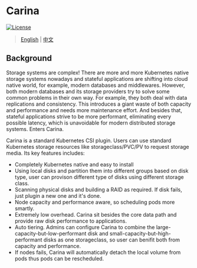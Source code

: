 # Carina

[![License](https://img.shields.io/badge/License-Apache%202.0-blue.svg)](https://github.com/carina-io/carina/blob/main/LICENSE)

> [English](https://github.com/carina-io/carina/blob/main/README.md) | [中文](https://github.com/carina-io/carina/blob/main/README_zh.md)

## Background

Storage systems are complex! There are more and more Kubernetes native storage systems nowadays and stateful applications are shifting into cloud native world, for example, modern databases and middlewares. However, both modern databases and its storage providers try to solve some common problems in their own way. For example, they both deal with data replications and consistency. This introduces a giant waste of both capacity and performance and needs more maintenance effort. And besides that, stateful applications strive to be more performant, eliminating every possible latency, which is unavoidable for modern distributed storage systems. Enters Carina.

Carina is a standard Kubernetes CSI plugin. Users can use standard Kubernetes storage resources like storageclass/PVC/PV to request storage media. Its key features includes:

* Completely Kubernetes native and easy to install
* Using local disks and partition them into different groups based on disk type, user can provison different type of disks using different storage class.
* Scanning physical disks and building a RAID as required. If disk fails, just plugin a new one and it's done.
* Node capacity and performance aware, so scheduling pods more smartly.
* Extremely low overhead. Carina sit besides the core data path and provide raw disk performance to applications.
* Auto tiering. Admins can configure Carina to combine the large-capacity-but-low-performant disk and small-capacity-but-high-performant disks as one storageclass, so user can benifit both from capacity and performance.
* If nodes fails, Carina will automatically detach the local volume from pods thus pods can be rescheduled.
